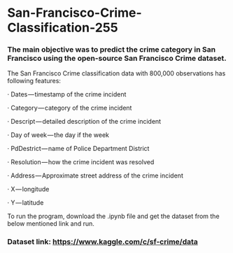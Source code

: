 # San-Francisco-Crime-Classification-255

### The main objective was to predict the crime category in San Francisco using the open-source San Francisco Crime dataset.
The San Francisco Crime classification data with 800,000 observations has following features:

· Dates — timestamp of the crime incident

· Category — category of the crime incident

· Descript — detailed description of the crime incident

· Day of week — the day if the week

· PdDestrict — name of Police Department District

· Resolution — how the crime incident was resolved

· Address — Approximate street address of the crime incident

· X — longitude

· Y — latitude

To run the program, download the .ipynb file and get the dataset from the below mentioned link and run.

### Dataset link: https://www.kaggle.com/c/sf-crime/data
